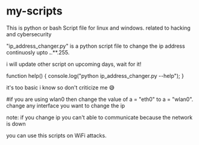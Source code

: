 # my-scripts
This is python or bash Script file for linux and windows. related to hacking and cybersecurity

"ip_address_changer.py" is a python script file to change the ip address continuosly upto  **.**.**.255.

i will update other script on upcoming days, wait for it!

function help() {
  console.log("python ip_address_changer.py --help");
}


it's too basic i know so don't criticize me 😅

#if you are using wlan0 then change the value of a = "eth0" to a = "wlan0". change any interface you want to change the ip 


note: 
if you change ip you can't able to communicate because the network is down

you can use this scripts on WiFi attacks.
